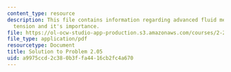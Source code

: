 ```yaml
---
content_type: resource
description: This file contains information regarding advanced fluid mechanics, surface
  tension and it's importance.
file: https://ol-ocw-studio-app-production.s3.amazonaws.com/courses/2-25-advanced-fluid-mechanics-fall-2013/a9975ccd2c380b3ffa4416cb2fc4a670_MIT2_25F13_Solution2.05.pdf
file_type: application/pdf
resourcetype: Document
title: Solution to Problem 2.05
uid: a9975ccd-2c38-0b3f-fa44-16cb2fc4a670
---
```

